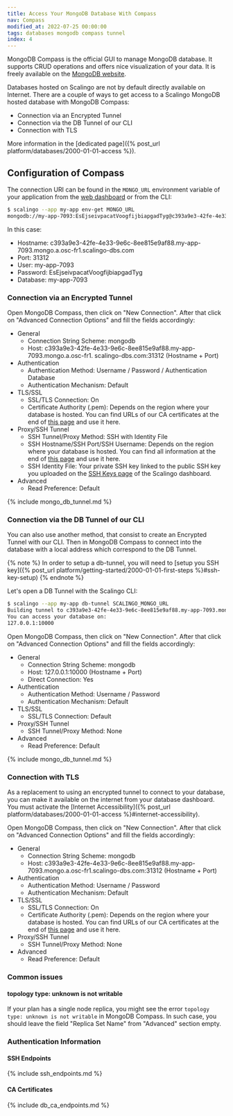 ```yaml
---
title: Access Your MongoDB Database With Compass
nav: Compass
modified_at: 2022-07-25 00:00:00
tags: databases mongodb compass tunnel
index: 4
---
```


MongoDB Compass is the official GUI to manage MongoDB database.
It supports CRUD operations and offers nice visualization of your data.
It is freely available on the
[MongoDB website](https://www.mongodb.com/products/compass).

Databases hosted on Scalingo are not by default directly available on Internet.
There are a couple of ways to get access to a Scalingo MongoDB hosted database
with MongoDB Compass:
* Connection via an Encrypted Tunnel
* Connection via the DB Tunnel of our CLI
* Connection with TLS

More information in the [dedicated page]({% post_url
platform/databases/2000-01-01-access %}).

## Configuration of Compass

The connection URI can be found in the `MONGO_URL` environment variable of your
application from the [web dashboard](https://dashboard.scalingo.com) or from the CLI:

```bash
$ scalingo --app my-app env-get MONGO_URL
mongodb://my-app-7093:EsEjseivpacatVoogfijbiapgadTyg@c393a9e3-42fe-4e33-9e6c-8ee815e9af88.my-app-7093.mongo.a.osc-fr1.scalingo-dbs.com:31312/my-app-7093?replicaSet=my-app-7093-rs0&ssl=true
```

In this case:
* Hostname: c393a9e3-42fe-4e33-9e6c-8ee815e9af88.my-app-7093.mongo.a.osc-fr1.scalingo-dbs.com
* Port: 31312
* User: my-app-7093
* Password: EsEjseivpacatVoogfijbiapgadTyg
* Database: my-app-7093

### Connection via an Encrypted Tunnel

Open MongoDB Compass, then click on "New Connection".
After that click on "Advanced Connection Options" and fill the fields
accordingly:

* General
    * Connection String Scheme: mongodb
    * Host: c393a9e3-42fe-4e33-9e6c-8ee815e9af88.my-app-7093.mongo.a.osc-fr1.
    scalingo-dbs.com:31312 (Hostname + Port)
* Authentication
    * Authentication Method: Username / Password / Authentication Database
    * Authentication Mechanism: Default
* TLS/SSL
    * SSL/TLS Connection: On
    * Certificate Authority (.pem): Depends on the region where your database
    is hosted. You can find URLs of our CA certificates at the end of
    [this page](#ca-certificates) and use it here.
* Proxy/SSH Tunnel
    * SSH Tunnel/Proxy Method: SSH with Identity File
    * SSH Hostname/SSH Port/SSH Username: Depends on the region where your
    database is hosted. You can find all information at the end of
    [this page](#ssh-endpoints) and use it here.
    * SSH Identity File: Your private SSH key linked to the public SSH key you
    uploaded on the [SSH Keys page](https://dashboard.scalingo.com/account/keys)
    of the Scalingo dashboard.
* Advanced
    * Read Preference: Default

{% include mongo_db_tunnel.md %}

### Connection via the DB Tunnel of our CLI

You can also use another method, that consist to create an Encrypted Tunnel
with our CLI. Then in MongoDB Compass to connect into the database with a
local address which correspond to the DB Tunnel.

{% note %}
    In order to setup a db-tunnel, you will need to [setup you SSH key]({% post_url platform/getting-started/2000-01-01-first-steps %}#ssh-key-setup)
{% endnote %}

Let's open a DB Tunnel with the Scalingo CLI:
```bash
$ scalingo --app my-app db-tunnel SCALINGO_MONGO_URL
Building tunnel to c393a9e3-42fe-4e33-9e6c-8ee815e9af88.my-app-7093.mongo.a.osc-fr1.scalingo-dbs.com:31312
You can access your database on:
127.0.0.1:10000
```

Open MongoDB Compass, then click on "New Connection".
After that click on "Advanced Connection Options" and fill the fields
accordingly:

* General
    * Connection String Scheme: mongodb
    * Host: 127.0.0.1:10000 (Hostname + Port)
    * Direct Connection: Yes
* Authentication
    * Authentication Method: Username / Password
    * Authentication Mechanism: Default
* TLS/SSL
    * SSL/TLS Connection: Default
* Proxy/SSH Tunnel
    * SSH Tunnel/Proxy Method: None
* Advanced
    * Read Preference: Default

{% include mongo_db_tunnel.md %}

### Connection with TLS

As a replacement to using an encrypted tunnel to connect to your database,
you can make it available on the internet from your database dashboard.
You must activate the
[Internet Accessibility]({% post_url platform/databases/2000-01-01-access %}#internet-accessibility).

Open MongoDB Compass, then click on "New Connection".
After that click on "Advanced Connection Options" and fill the fields
accordingly:

* General
    * Connection String Scheme: mongodb
    * Host: c393a9e3-42fe-4e33-9e6c-8ee815e9af88.my-app-7093.mongo.a.osc-fr1.scalingo-dbs.com:31312 (Hostname + Port)
* Authentication
    * Authentication Method: Username / Password
    * Authentication Mechanism: Default
* TLS/SSL
    * SSL/TLS Connection: On
    * Certificate Authority (.pem): Depends on the region where your database
    is hosted. You can find URLs of our CA certificates at the end of
    [this page](#ca-certificates) and use it here.
* Proxy/SSH Tunnel
    * SSH Tunnel/Proxy Method: None
* Advanced
    * Read Preference: Default

### Common issues

#### topology type: unknown is not writable

If your plan has a single node replica, you might see the error
`topology type: unknown is not writable` in MongoDB Compass.
In such case, you should leave the field "Replica Set Name" from "Advanced"
section empty.

### Authentication Information

#### SSH Endpoints

{% include ssh_endpoints.md %}

#### CA Certificates

{% include db_ca_endpoints.md %}
